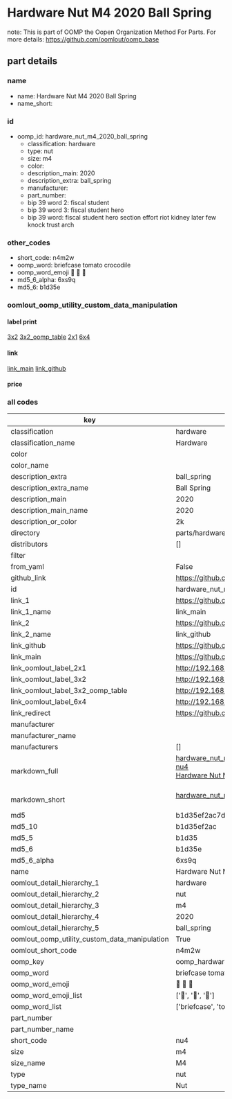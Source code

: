 # Hardware Nut M4 2020 Ball Spring  

note: This is part of OOMP the Oopen Organization Method For Parts. For more details: https://github.com/oomlout/oomp_base

##  part details
  







### name
* name: Hardware Nut M4 2020 Ball Spring
* name_short: 
### id
* oomp_id: hardware_nut_m4_2020_ball_spring
  * classification: hardware
  * type: nut
  * size: m4
  * color: 
  * description_main: 2020
  * description_extra: ball_spring
  * manufacturer: 
  * part_number: 
  * bip 39 word 2: fiscal student
  * bip 39 word 3: fiscal student hero
  * bip 39 word: fiscal student hero section effort riot kidney later few knock trust arch

### other_codes
* short_code: n4m2w
* oomp_word: briefcase tomato crocodile
* oomp_word_emoji :briefcase: :tomato: :crocodile:
* md5_6_alpha: 6xs9q
* md5_6: b1d35e






### oomlout_oomp_utility_custom_data_manipulation
#### label print
[3x2](http://192.168.1.245:1112/?label=oomp%206xs9q)
[3x2_oomp_table](http://192.168.1.108:1112/?label=oomp%206xs9q)
[2x1](http://192.168.1.242:1112/?label=oomp%206xs9q)
[6x4](http://192.168.1.55:1112/?label=oomp%206xs9q)    

#### link

[link_main](https://github.com/oomlout/oomlout_oomp_version_1_messy/tree/main/parts/hardware_nut_m4_2020_ball_spring) [link_github](https://github.com/oomlout/oomlout_oomp_version_1_messy/tree/main/parts/hardware_nut_m4_2020_ball_spring)                             

#### price







### all codes 
| key | value |  
| --- | --- |  
| classification | hardware |  
| classification_name | Hardware |  
| color |  |  
| color_name |  |  
| description_extra | ball_spring |  
| description_extra_name | Ball Spring |  
| description_main | 2020 |  
| description_main_name | 2020 |  
| description_or_color | 2k |  
| directory | parts/hardware_nut_m4_2020_ball_spring |  
| distributors | [] |  
| filter |  |  
| from_yaml | False |  
| github_link | https://github.com/oomlout/oomlout_oomp_part_src/tree/main/parts/hardware_nut_m4_2020_ball_spring |  
| id | hardware_nut_m4_2020_ball_spring |  
| link_1 | https://github.com/oomlout/oomlout_oomp_version_1_messy/tree/main/parts/hardware_nut_m4_2020_ball_spring |  
| link_1_name | link_main |  
| link_2 | https://github.com/oomlout/oomlout_oomp_version_1_messy/tree/main/parts/hardware_nut_m4_2020_ball_spring |  
| link_2_name | link_github |  
| link_github | https://github.com/oomlout/oomlout_oomp_version_1_messy/tree/main/parts/hardware_nut_m4_2020_ball_spring |  
| link_main | https://github.com/oomlout/oomlout_oomp_version_1_messy/tree/main/parts/hardware_nut_m4_2020_ball_spring |  
| link_oomlout_label_2x1 | http://192.168.1.242:1112/?label=oomp%206xs9q |  
| link_oomlout_label_3x2 | http://192.168.1.245:1112/?label=oomp%206xs9q |  
| link_oomlout_label_3x2_oomp_table | http://192.168.1.108:1112/?label=oomp%206xs9q |  
| link_oomlout_label_6x4 | http://192.168.1.55:1112/?label=oomp%206xs9q |  
| link_redirect | https://github.com/oomlout/oomlout_oomp_version_1_messy/tree/main/parts/hardware_nut_m4_2020_ball_spring |  
| manufacturer |  |  
| manufacturer_name |  |  
| manufacturers | [] |  
| markdown_full | [hardware_nut_m4_2020_ball_spring](none)<br>[nu4](none)<br>[Hardware Nut M4 2020 Ball Spring](none)<br><br> |  
| markdown_short | [hardware_nut_m4_2020_ball_spring](none)<br><br> |  
| md5 | b1d35ef2ac7d4f4ee8a35c2ad6b5dabc |  
| md5_10 | b1d35ef2ac |  
| md5_5 | b1d35 |  
| md5_6 | b1d35e |  
| md5_6_alpha | 6xs9q |  
| name | Hardware Nut M4 2020 Ball Spring |  
| oomlout_detail_hierarchy_1 | hardware |  
| oomlout_detail_hierarchy_2 | nut |  
| oomlout_detail_hierarchy_3 | m4 |  
| oomlout_detail_hierarchy_4 | 2020 |  
| oomlout_detail_hierarchy_5 | ball_spring |  
| oomlout_oomp_utility_custom_data_manipulation | True |  
| oomlout_short_code | n4m2w |  
| oomp_key | oomp_hardware_nut_m4_2020_ball_spring |  
| oomp_word | briefcase tomato crocodile |  
| oomp_word_emoji | :briefcase: :tomato: :crocodile: |  
| oomp_word_emoji_list | [':briefcase:', ':tomato:', ':crocodile:'] |  
| oomp_word_list | ['briefcase', 'tomato', 'crocodile'] |  
| part_number |  |  
| part_number_name |  |  
| short_code | nu4 |  
| size | m4 |  
| size_name | M4 |  
| type | nut |  
| type_name | Nut |  
